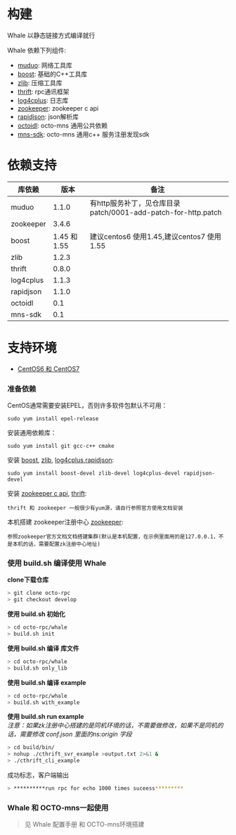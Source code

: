 # 构建

Whale 以静态链接方式编译就行

Whale 依赖下列组件:

* [muduo](https://github.com/chenshuo/muduo): 网络工具库
* [boost](https://github.com/boostorg/boost): 基础的C++工具库
* [zlib](https://github.com/madler/zlib): 压缩工具库
* [thrift](https://github.com/apache/thrift): rpc通讯框架
* [log4cplus](https://github.com/log4cplus/log4cplus): 日志库
* [zookeeper](https://github.com/apache/zookeeper): zookeeper c api
* [rapidjson](https://github.com/Tencent/rapidjson): json解析库
* [octoidl](): octo-mns 通用公共依赖
* [mns-sdk](): octo-mns 通用c++ 服务注册发现sdk


# 依赖支持

| 库依赖 | 版本 | 备注 |
| ------ | ------ | ------ |
| muduo | 1.1.0 | 有http服务补丁，见仓库目录 patch/0001-add-patch-for-http.patch |
| zookeeper | 3.4.6 |  |
| boost | 1.45 和 1.55 | 建议centos6 使用1.45,建议centos7 使用1.55  |
| zlib | 1.2.3 |  |
| thrift | 0.8.0 |  |
| log4cplus | 1.1.3 |  |
| rapidjson | 1.1.0 |  |
| octoidl | 0.1 |  |
| mns-sdk | 0.1 |  |


# 支持环境

* [CentOS6 和 CentOS7](https://www.centos.org/)

### 准备依赖


CentOS通常需要安装EPEL，否则许多软件包默认不可用：  
```
sudo yum install epel-release
```

安装通用依赖库：  
```
sudo yum install git gcc-c++ cmake
```

安装 [boost](https://github.com/boostorg/boost), [zlib](https://github.com/madler/zlib), [log4cplus](https://github.com/log4cplus/log4cplus),[rapidjson](https://github.com/Tencent/rapidjson):
```shell
sudo yum install boost-devel zlib-devel log4cplus-devel rapidjson-devel
```

安装 [zookeeper c api](https://github.com/apache/zookeeper), [thrift](https://github.com/apache/thrift):  
```
thrift 和 zookeeper 一般很少有yum源，请自行参照官方使用文档安装
```

本机搭建 zookeeper注册中心 [zookeeper](https://github.com/apache/zookeeper):  
```
参照zookeeper官方文档文档搭建集群(默认是本机配置，在示例里面用的是127.0.0.1，不是本机的话，需要配置zk注册中心地址)
```


### 使用 build.sh 编译使用 Whale 
**clone下载仓库** 
 
```bash   
> git clone octo-rpc      
> git checkout develop  
```

**使用 build.sh 初始化**

```bash   
> cd octo-rpc/whale       
> build.sh init 
```
 

**使用 build.sh 编译 库文件**

```bash 
> cd octo-rpc/whale    
> build.sh only_lib 
```

**使用 build.sh 编译 example**   

```bash  
> cd octo-rpc/whale     
> build.sh with_example    
```

**使用 build.sh run example**   
*注意：如果zk注册中心搭建的是同机环境的话，不需要做修改，如果不是同机的话，需要修改 conf.json 里面的ns:origin 字段*

```bash 
> cd build/bin/  
> nohup ./cthrift_svr_example >output.txt 2>&1 &  
> ./cthrift_cli_example     
```
 
成功标志，客户端输出  

```bash 
> **********run rpc for echo 1000 times suceess*********
```


### Whale 和 OCTO-mns一起使用
> 见 Whale 配置手册 和 OCTO-mns环境搭建





